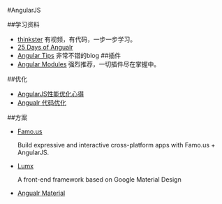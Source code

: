 #AngularJS

##学习资料
*	[thinkster](https://thinkster.io/egghead/resolve) 有视频，有代码，一步一步学习。
*	[25 Days of Angualr](http://www.ng-newsletter.com/25-days-of-angular)
*	[Angular Tips](http://www.angular-tips.com/) 非常不错的blog
##插件
*	[Angular Modules](http://ngmodules.org/) 强烈推荐，一切插件尽在掌握中。


##优化

*	[AngularJS性能优化心得 ](https://github.com/atian25/blog/issues/5)
*	[Angualr 代码优化](http://dev.guanghe.tv/2014/10/Angular-coding-Optimization.html)


##方案

*	[Famo.us](https://famo.us/integrations/angular/#/intro)

	Build expressive and interactive cross-platform apps with Famo.us + AngularJS.
	
*	[Lumx](http://ui.lumapps.com/)	

	A front-end framework based on Google Material Design

*	[Angualr Material](https://material.angularjs.org/latest/)

